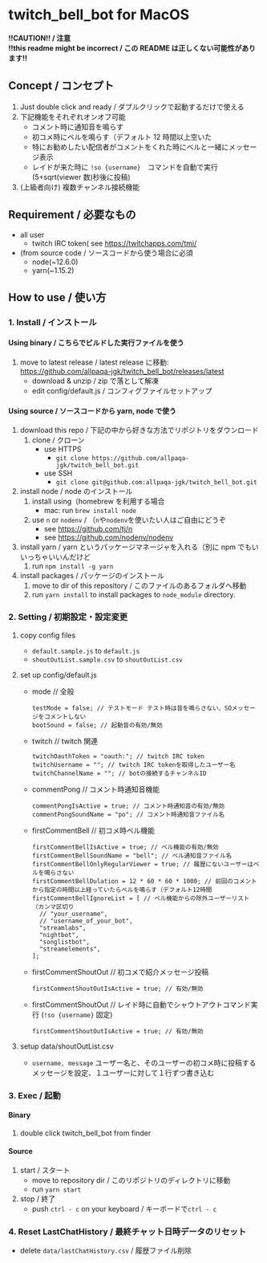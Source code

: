 # twitch_bell_bot for MacOS

**!!CAUTION!! / 注意**  
**!!this readme might be incorrect / この README は正しくない可能性があります!!**

## Concept / コンセプト

1. Just double click and ready / ダブルクリックで起動するだけで使える
1. 下記機能をそれぞれオンオフ可能
   - コメント時に通知音を鳴らす
   - 初コメ時にベルを鳴らす（デフォルト 12 時間以上空いた
   - 特にお勧めしたい配信者がコメントをくれた時にベルと一緒にメッセージ表示
   - レイドが来た時に `!so {username}`　コマンドを自動で実行(5+sqrt(viewer 数)秒後に投稿)
1. (上級者向け) 複数チャンネル接続機能

## Requirement / 必要なもの

- all user
  - twitch IRC token( see <https://twitchapps.com/tmi/>
- (from source code / ソースコードから使う場合に必須
  - node(~12.6.0)
  - yarn(~1.15.2)

## How to use / 使い方

### 1. Install / インストール

#### Using binary / こちらでビルドした実行ファイルを使う

1. move to latest release / latest release に移動: https://github.com/allpaqa-jgk/twitch_bell_bot/releases/latest
   - download & unzip / zip で落として解凍
   - edit config/default.js / コンフィグファイルセットアップ

#### Using source / ソースコードから yarn, node で使う

1. download this repo / 下記の中から好きな方法でリポジトリをダウンロード
   1. clone / クローン
      - use HTTPS
        - `git clone https://github.com/allpaqa-jgk/twitch_bell_bot.git`
      - use SSH
        - `git clone git@github.com:allpaqa-jgk/twitch_bell_bot.git`
1. install node / node のインストール
   1. install using（homebrew を利用する場合
      - mac: run `brew install node`
   1. use `n` or `nodenv` / （`n`や`nodenv`を使いたい人はご自由にどうぞ
      - see <https://github.com/tj/n>
      - see <https://github.com/nodenv/nodenv>
1. install yarn / yarn というパッケージマネージャを入れる（別に npm でもいいっちゃいいんだけど
   1. run `npm install -g yarn`
1. install packages / パッケージのインストール
   1. move to dir of this repository / このファイルのあるフォルダへ移動
   1. run `yarn install` to install packages to `node_module` directory.

### 2. Setting / 初期設定・設定変更

1. copy config files

   - `default.sample.js` to `default.js`
   - `shoutOutList.sample.csv` to `shoutOutList.csv`

1. set up config/default.js

   - mode // 全般
     ```
     testMode = false; // テストモード テスト時は音を鳴らさない、SOメッセージをコメントしない
     bootSound = false; // 起動音の有効/無効
     ```
   - twitch // twitch 関連
     ```
     twitchOauthToken = "oauth:"; // twitch IRC token
     twitchUsername = ""; // twitch IRC tokenを取得したユーザー名
     twitchChannelName = ""; // botの接続するチャンネルID
     ```
   - commentPong // コメント時通知音機能
     ```
     commentPongIsActive = true; // コメント時通知音の有効/無効
     commentPongSoundName = "po"; // コメント時通知音ファイル名
     ```
   - firstCommentBell // 初コメ時ベル機能
     ```
     firstCommentBellIsActive = true; // ベル機能の有効/無効
     firstCommentBellSoundName = "bell"; // ベル通知音ファイル名
     firstCommentBellOnlyRegularViewer = true; // 履歴にないユーザーはベルを鳴らさない
     firstCommentBellDulation = 12 * 60 * 60 * 1000; // 前回のコメントから指定の時間以上経っていたらベルを鳴らす（デフォルト12時間
     firstCommentBellIgnoreList = [ // ベル機能からの除外ユーザーリスト（カンマ区切り
       // "your_username",
       // "username_of_your_bot",
       "streamlabs",
       "nightbot",
       "songlistbot",
       "streamelements",
     ];
     ```
   - firstCommentShoutOut // 初コメで紹介メッセージ投稿
     ```
     firstCommentShoutOutIsActive = true; // 有効/無効
     ```
   - firstCommentShoutOut // レイド時に自動でシャウトアウトコマンド実行 (`!so {username}` 固定)
     ```
     firstCommentShoutOutIsActive = true; // 有効/無効
     ```

1. setup data/shoutOutList.csv

   - `username, message` ユーザー名と、そのユーザーの初コメ時に投稿するメッセージを設定、１ユーザーに対して１行ずつ書き込む

### 3. Exec / 起動

#### Binary

1. double click twitch_bell_bot from finder

#### Source

1. start / スタート
   - move to repository dir / このリポジトリのディレクトリに移動
   - run `yarn start`
1. stop / 終了
   - push `ctrl - c` on your keyboard / キーボードで`ctrl - c`

### 4. Reset LastChatHistory / 最終チャット日時データのリセット

- delete `data/lastChatHistory.csv` / 履歴ファイル削除
